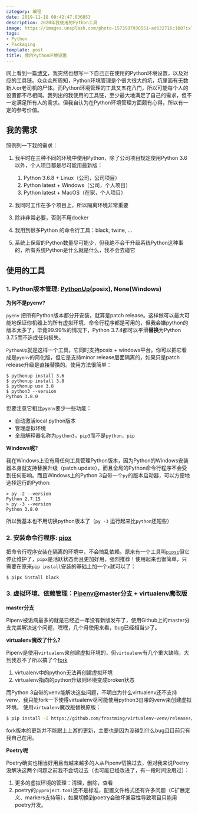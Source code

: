 ```yaml
---
category: 编程
date: 2019-11-18 09:42:47.036853
description: 2020年我使用的Python工具
image: https://images.unsplash.com/photo-1573937938551-ad632716c1b8?ixlib=rb-1.2.1&ixid=eyJhcHBfaWQiOjEyMDd9&auto=format&fit=crop&w=1350&q=80
tags:
- Python
- Packaging
template: post
title: 我的Python环境设置
---
```


网上看到一篇[博文](https://jacobian.org/2019/nov/11/python-environment-2020/)，我突然也想写一下自己正在使用的Python环境设置，以及对应的工具链。众众众所周知，Python环境管理是个很大很大的坑，坑里面有无数新人or老司机的尸体。而Python环境管理的工具又五花八门，所以可能每个人的设置都不尽相同。我列出的我使用的工具链，至少最大地满足了自己的需求，但不一定满足所有人的需求。但我自认为在Python环境管理方面颇有心得，所以有一定的参考价值。

## 我的需求
照例列一下我的需求：

1. 我平时在三种不同的环境中使用Python，除了公司项目规定使用Python 3.6以外，个人项目都是尽可能用最新版：
    1. Python 3.6.8 + Linux（公司，公司项目）
    2. Python latest + Windows（公司，个人项目）
    3. Python latest + MacOS（在家，个人项目）

2. 我同时工作在多个项目上，所以隔离环境非常重要
3. 除非非常必要，否则不用docker
4. 我用到很多Python 的命令行工具：black, twine, ...
5. 系统上保留的Python数量尽可能少，但我绝不会干升级系统Python这种事的，所有系统Python是什么就是什么，我不会去碰它

## 使用的工具

### 1. Python版本管理: [PythonUp](https://github.com/uranusjr/pythonup-posix)(posix), None(Windows)

**为何不是pyenv?**

`pyenv` 把所有Python版本都分开安装，就算是patch release。这样做可以最大可能地保证你机器上的所有虚拟环境、命令行程序都是可用的，但我会嫌python的版本太多了，毕竟99.99%的情况下，Python 3.7.4都可以平滑**替换**为Python 3.7.5而不造成任何损失。

`PythonUp`就是这样一个工具，它同时支持posix + windows平台。你可以把它看成是`pyenv`的简化版，但它是支持minor release层面隔离的，如果只是patch release升级是直接替换的。使用方法很简单：
```
$ pythonup install 3.6
$ pythonup install 3.8
$ pythonup use 3.8
$ python3 --version
Python 3.8.0
```
但要注意它相比`pyenv`要少一些功能：

* 自动激活local python版本
* 管理虚拟环境
* 全局解释器名称为`python3`，`pip3`而不是`python`，`pip`

**Windows呢?**

我在Windows上没有用任何工具管理Python版本，因为Python的Windows安装器本身就支持替换升级（patch update），而且全局的Python命令行程序不会受到任何影响。而且Windows上的Python 3自带一个`py`的版本启动器，可以方便地选择运行的Python:
```
> py -2 --version
Python 2.7.15
> py -3 --version
Python 3.8.0
```
所以我基本也不用切换python版本了（`py -3` 运行起来比`python`还短些）

### 2. 安装命令行程序: [pipx](https://pypi.org/project/pipx/)

把命令行程序安装在隔离的环境中，不会搞乱依赖。原来有一个工具叫[`pipsi`](https://pypi.org/project/pipsi)但它停止维护了，`pipx`是活跃状态而且更加好用，强烈推荐！使用起来也很简单，只需要在原来`pip install`安装的基础上加一个`x`就可以了：

```
$ pipx install black
```

### 3. 虚拟环境、依赖管理：[Pipenv](https://github.com/pypa/pipenv.git)@master分支 + virtualenv魔改版

**master分支**

Pipenv被诟病最多的就是已经近一年没有新版发布了，使用Github上的master分支完美解决这个问题，嘿嘿，几个月使用来看，bug已经相当少了。

**virtualenv魔改了什么?**

Pipenv是使用`virtualenv`来创建虚拟环境的，但`virtualenv`有几个重大缺陷，大到我忍不了所以搞了个[fork](https://github.com/frostming/virtualenv-venv)
1. virtualenv中的python无法再创建虚拟环境
2. virtualenv指向的python升级则环境变成broken状态

而Python 3自带的venv能解决这些问题，不明白为什么virtualenv还不支持venv，我只能fork一下使得virtualenv尽可能使用python3自带的venv来创建虚拟环境。
使用`virtualenv`魔改版替换原版：
```bash
$ pip install -I https://github.com/frostming/virtualenv-venv/releases/download/16.4.4-fork/virtualenv-16.2.0_fork-py2.py3-none-any.whl
```
fork版本的更新并不能跟上上游的更新，主要也是因为没碰到什么bug且目前只有我自己在用。

**Poetry呢**

Poetry确实也相当好用且有越来越多的人从Pipenv切换过去，但对我来说Poetry没解决这两个问题之前我不会切过去（也可能已经改进了，有一段时间没用过）：

1. 更多的虚拟环境的管理：清理，删除，查看
2. poetry的`pyproject.toml`还不是标准，配置文件格式还有许多问题（C扩展定义、markers支持等），如果切换到poetry会破坏兼容性导致项目只能用poetry开发。

